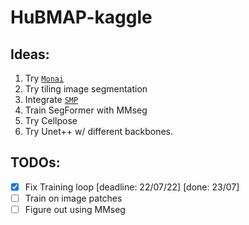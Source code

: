 # HuBMAP-kaggle

## Ideas:
1. Try [`Monai`](https://github.com/Project-MONAI/MONAI)
2. Try tiling image segmentation
3. Integrate [`SMP`](https://segmentation-modelspytorch.readthedocs.io/en/latest/)
4. Train SegFormer with MMseg
5. Try Cellpose
6. Try Unet++ w/ different backbones.

## TODOs:
- [X] Fix Training loop [deadline: 22/07/22] [done: 23/07]
- [ ] Train on image patches
- [ ] Figure out using MMseg
